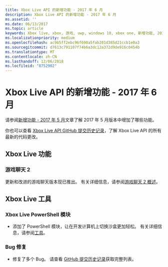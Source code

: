 ```yaml
---
title: Xbox Live API 的新增功能 - 2017 年 6 月
description: Xbox Live API 的新增功能 - 2017 年 6 月
ms.assetid: ''
ms.date: 06/13/2017
ms.topic: article
keywords: Xbox live, xbox, 游戏, uwp, windows 10, xbox one, 新增功能, 2017 年 6 月
ms.localizationpriority: medium
ms.openlocfilehash: ac9b5ff2ebc96f690a5fab281d385d21ccb1e0a3
ms.sourcegitcommit: d7613c791107f74b6a3dc12a372d9de916c0454b
ms.translationtype: MT
ms.contentlocale: zh-CN
ms.lasthandoff: 12/06/2018
ms.locfileid: "8752902"
---
```

# <a name="whats-new-for-the-xbox-live-apis---june-2017"></a>Xbox Live API 的新增功能 - 2017 年 6 月

请参阅[新增功能 - 2017 年 5 月](1705-whats-new.md)文章了解 2017 年 5 月版本中增加了哪些功能。

你也可以查看 [Xbox Live API GitHub 提交历史记录](https://github.com/Microsoft/xbox-live-api/commits/master)，了解 Xbox Live API 的所有最新的代码更改。

## <a name="xbox-live-features"></a>Xbox Live 功能

### <a name="game-chat-2"></a>游戏聊天 2

更新和改进的游戏聊天版本现已推出。 有关详细信息，请参阅[游戏聊天 2 概述](../multiplayer/chat/game-chat-2-overview.md)。

## <a name="xbox-live-tools"></a>Xbox Live 工具

### <a name="xbox-live-powershell-module"></a>Xbox Live PowerShell 模块

* 添加了 PowerShell 模块，让在开发计算机上切换沙盒更加轻松。 有关详细信息，请参阅[工具](../tools/tools.md)。

### <a name="bug-fixes"></a>Bug 修复

* 修复了多个 Bug。 请查看 [GitHub 提交历史记录](https://github.com/Microsoft/xbox-live-api/commits/master)获取完整列表。
